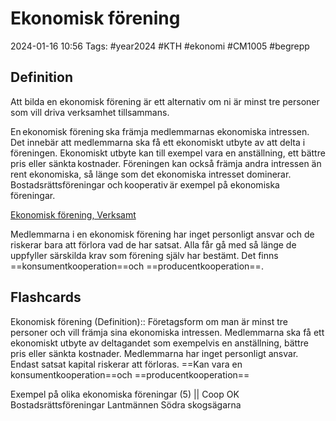 # Ekonomisk förening

2024-01-16 10:56
Tags: #year2024 #KTH #ekonomi #CM1005 #begrepp

## Definition

Att bilda en ekonomisk förening är ett alternativ om ni är minst tre personer som vill driva verksamhet tillsammans.

En ekonomisk förening ska främja medlemmarnas ekonomiska intressen. Det innebär att medlemmarna ska få ett ekonomiskt utbyte av att delta i föreningen. Ekonomiskt utbyte kan till exempel vara en anställning, ett bättre pris eller sänkta kostnader. Föreningen kan också främja andra intressen än rent ekonomiska, så länge som det ekonomiska intresset dominerar. Bostadsrättsföreningar och kooperativ är exempel på ekonomiska föreningar.

[Ekonomisk förening, Verksamt](https://www.verksamt.se/starta/valj-foretagsform/ekonomisk-forening)

Medlemmarna i en ekonomisk förening har inget personligt ansvar och de riskerar bara att förlora vad de har satsat. Alla får gå med så länge de uppfyller särskilda krav som förening själv har bestämt. Det finns ==konsumentkooperation==och ==producentkooperation==.

## Flashcards

Ekonomisk förening (Definition):: Företagsform om man är minst tre personer och vill främja sina ekonomiska intressen. Medlemmarna ska få ett ekonomiskt utbyte av deltagandet som exempelvis en anställning, bättre pris eller sänkta kostnader. Medlemmarna har inget personligt ansvar. Endast satsat kapital riskerar att förloras. ==Kan vara en konsumentkooperation==och ==producentkooperation==
<!--SR:!2024-01-27,1,230!2000-01-01,1,250-->

Exempel på olika ekonomiska föreningar (5)
||
Coop
OK
Bostadsrättsföreningar
Lantmännen
Södra skogsägarna
<!--SR:!2024-01-27,1,230-->
